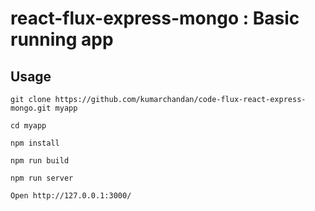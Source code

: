 # react-flux-express-mongo : Basic running app

## Usage

`git clone https://github.com/kumarchandan/code-flux-react-express-mongo.git myapp`

`cd myapp`

`npm install`

`npm run build`

`npm run server`

`Open http://127.0.0.1:3000/`